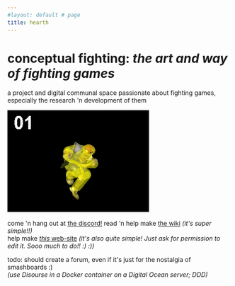 ```yaml
---
#layout: default # page
title: hearth
---
```


# conceptual fighting: *the art and way of fighting games*
a project and digital communal space passionate about fighting games,  
especially the research 'n development of them

![](knee-animation-hitbox.gif?raw=true)

come 'n hang out at [the discord!](https://discord.gg/FtAQws9)
read 'n help make [the wiki](https://github.com/Rahil627/fighting-game-anarchy/wiki)
*(it's super simple!!)*  
help make [*this* web-site](https://github.com/Rahil627/fighting-game-anarchy)
*(it's also quite simple! Just ask for permission to edit it. Sooo much to do!! :) :))*  

todo: should create a forum, even if it's just for the nostalgia of smashboards :)  
*(use Disourse in a Docker container on a Digital Ocean server; DDD)*
